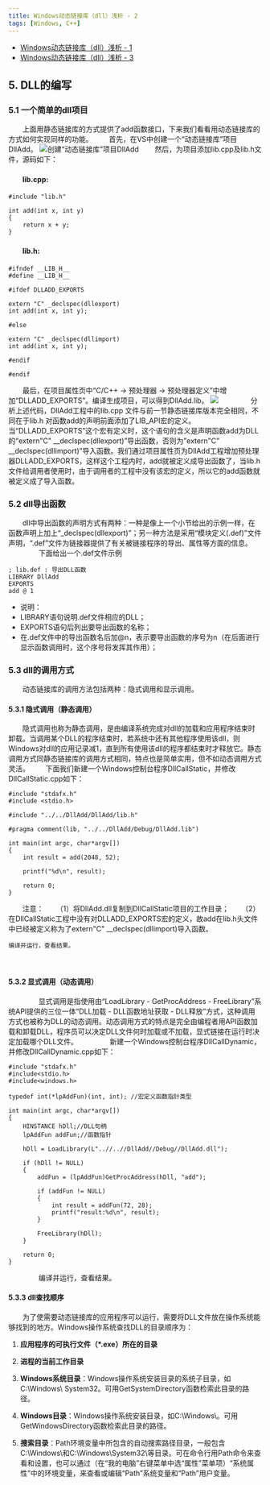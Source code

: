 ```yaml
---
title: Windows动态链接库（dll）浅析 - 2
tags: [Windows, C++]
---
```


* [Windows动态链接库（dll）浅析 - 1](/2018/04/17/Windows动态链接库（dll）浅析%20-%201/)
* [Windows动态链接库（dll）浅析 - 3](/2018/04/17/Windows动态链接库（dll）浅析%20-%203/)

## 5. DLL的编写

### 5.1 一个简单的dll项目

　　上面用静态链接库的方式提供了add函数接口，下来我们看看用动态链接库的方式如何实现同样的功能。
　　首先，在VS中创建一个“动态链接库”项目DllAdd。
![创建“动态链接库”项目DllAdd](https://img-blog.csdnimg.cn/img_convert/72503fb9910d0938f18e06ee81066d88.png)
　　然后，为项目添加lib.cpp及lib.h文件，源码如下：
#### 　　lib.cpp:

    #include "lib.h"

    int add(int x, int y)
    {
    	return x + y;
    }
    
#### 　　lib.h:

    #ifndef __LIB_H__
    #define __LIB_H__
    
    #ifdef DLLADD_EXPORTS
    
    extern "C" _declspec(dllexport)
    int add(int x, int y);
    
    #else
    
    extern "C" _declspec(dllimport)
    int add(int x, int y);
    
    #endif
    
    #endif

　　最后，在项目属性页中“C/C++ -> 预处理器 -> 预处理器定义”中增加“DLLADD_EXPORTS”。编译生成项目，可以得到DllAdd.lib。
![](https://img-blog.csdnimg.cn/img_convert/2d10a1b14271d6d8cae14aba4e238cae.png)
　　
　　分析上述代码，DllAdd工程中的lib.cpp 文件与前一节静态链接库版本完全相同，不同在于lib.h 对函数add的声明前面添加了LIB_API宏的定义。当“DLLADD_EXPORTS”这个宏有定义时，这个语句的含义是声明函数add为DLL的“extern"C" __declspec(dllexport)”导出函数，否则为”extern"C" __declspec(dllimport)”导入函数。我们通过项目属性页为DllAdd工程增加预处理器DLLADD_EXPORTS，这样这个工程内时，add就被定义成导出函数了，当lib.h文件给调用者使用时，由于调用者的工程中没有该宏的定义，所以它的add函数就被定义成了导入函数。
　　
### 5.2 dll导出函数

　　dll中导出函数的声明方式有两种：一种是像上一个小节给出的示例一样，在函数声明上加上“_declspec(dllexport)”；另一种方法是采用“模块定义(.def)”文件声明，“.def”文件为链接器提供了有关被链接程序的导出、属性等方面的信息。
　　
　　下面给出一个.def文件示例

    ; lib.def : 导出DLL函数
    LIBRARY DllAdd
    EXPORTS
    add @ 1
    
 * 说明：
  * LIBRARY语句说明.def文件相应的DLL；
  * EXPORTS语句后列出要导出函数的名称；
  * 在.def文件中的导出函数名后加@n，表示要导出函数的序号为n（在后面进行显示函数调用时，这个序号将发挥其作用）；

### 5.3 dll的调用方式

　　动态链接库的调用方法包括两种：隐式调用和显示调用。

#### 5.3.1 隐式调用（静态调用）

　　隐式调用也称为静态调用，是由编译系统完成对dll的加载和应用程序结束时卸载。当调用某个DLL的程序结束时，若系统中还有其他程序使用该dll，则Windows对dll的应用记录减1，直到所有使用该dll的程序都结束时才释放它。静态调用方式同静态链接库的调用方式相同，特点也是简单实用，但不如动态调用方式灵活。
　　下面我们新建一个Windows控制台程序DllCallStatic，并修改DllCallStatic.cpp如下：

    #include "stdafx.h"
    #include <stdio.h>
    
    #include "../../DllAdd/DllAdd/lib.h"
    
    #pragma comment(lib, "../../DllAdd/Debug/DllAdd.lib")
    
    int main(int argc, char*argv[])
    {
    	int result = add(2048, 52);
    
    	printf("%d\n", result);
    
    	return 0;
    }

　　注意：
　　（1）将DllAdd.dll复制到DllCallStatic项目的工作目录；
　　（2）在DllCallStatic工程中没有对DLLADD_EXPORTS宏的定义，故add在lib.h头文件中已经被定义称为了extern"C" __declspec(dllimport)导入函数。

    编译并运行，查看结果。
　　
#### 5.3.2 显式调用（动态调用）
　　
　　显式调用是指使用由“LoadLibrary - GetProcAddress - FreeLibrary”系统API提供的三位一体“DLL加载 - DLL函数地址获取 - DLL释放”方式，这种调用方式也被称为DLL的动态调用。动态调用方式的特点是完全由编程者用API函数加载和卸载DLL，程序员可以决定DLL文件何时加载或不加载，显式链接在运行时决定加载哪个DLL文件。
　　
　　新建一个Windows控制台程序DllCallDynamic，并修改DllCallDynamic.cpp如下：

    #include "stdafx.h"
    #include<stdio.h>
    #include<windows.h>
    
    typedef int(*lpAddFun)(int, int); //宏定义函数指针类型
    
    int main(int argc, char*argv[])
    {
    	HINSTANCE hDll;//DLL句柄
    	lpAddFun addFun;//函数指针
    
    	hDll = LoadLibrary(L"..//..//DllAdd//Debug//DllAdd.dll");
    
    	if (hDll != NULL)
    	{
    		addFun = (lpAddFun)GetProcAddress(hDll, "add");
    
    		if (addFun != NULL)
    		{
    			int result = addFun(72, 28);
    			printf("result:%d\n", result);
    		}
    
    		FreeLibrary(hDll);
    	}
    
    	return 0;
    }
　　
　　编译并运行，查看结果。
　　
#### 5.3.3 dll查找顺序
　　为了使需要动态链接库的应用程序可以运行，需要将DLL文件放在操作系统能够找到的地方。Windows操作系统查找DLL的目录顺序为：

1.  **应用程序的可执行文件（*.exe）所在的目录**

2.  **进程的当前工作目录**

3.  **Windows系统目录**：Windows操作系统安装目录的系统子目录，如C:\Windows\ System32。可用GetSystemDirectory函数检索此目录的路径。

4.  **Windows目录**：Windows操作系统安装目录，如C:\Windows\。可用GetWindowsDirectory函数检索此目录的路径。

5.  **搜索目录**：Path环境变量中所包含的自动搜索路径目录，一般包含C:\Windows\和C:\Windows\System32\等目录。可在命令行用Path命令来查看和设置，也可以通过（在“我的电脑”右键菜单中选“属性”菜单项）“系统属性”中的环境变量，来查看或编辑“Path”系统变量和“Path”用户变量。
　　
